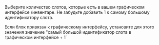 Выберите количество слотов, которые есть в вашем графическом интерфейсе /инвентаре. Не забудьте добавить 1 к самому большому идентификатору слота.

Если блок привязан к графическому интерфейсу, установите для этого значения значение "самый большой идентификатор слота в графическом интерфейсе + 1`